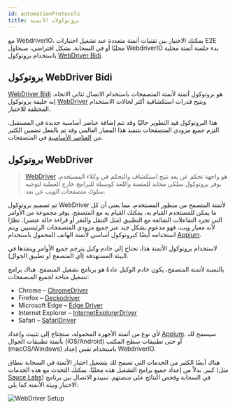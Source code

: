 ```yaml
---
id: automationProtocols
title: بروتوكولات الأتمتة
---
```


مع WebdriverIO، يمكنك الاختيار بين تقنيات أتمتة متعددة عند تشغيل اختبارات E2E محليًا أو في السحابة. بشكل افتراضي، سيحاول WebdriverIO بدء جلسة أتمتة محلية باستخدام بروتوكول [WebDriver Bidi](https://w3c.github.io/webdriver-bidi/).

## بروتوكول WebDriver Bidi

[WebDriver Bidi](https://w3c.github.io/webdriver-bidi/) هو بروتوكول أتمتة لأتمتة المتصفحات باستخدام الاتصال ثنائي الاتجاه. إنه خليفة بروتوكول [WebDriver](https://w3c.github.io/webdriver/) ويتيح قدرات استكشافية أكثر لحالات الاستخدام المختلفة للاختبار.

هذا البروتوكول قيد التطوير حاليًا وقد تتم إضافة عناصر أساسية جديدة في المستقبل. التزم جميع مزودي المتصفحات بتنفيذ هذا المعيار العالمي وقد تم بالفعل تضمين الكثير من [العناصر الأساسية](https://wpt.fyi/results/webdriver/tests/bidi?label=experimental&label=master&aligned) في المتصفحات.

## بروتوكول WebDriver

> [WebDriver](https://w3c.github.io/webdriver/) هو واجهة تحكم عن بعد تتيح استكشاف والتحكم في وكلاء المستخدم. يوفر بروتوكول سلكي محايد للمنصة واللغة كوسيلة للبرامج خارج العملية لتوجيه سلوك متصفحات الويب عن بعد.

تم تصميم بروتوكول WebDriver لأتمتة المتصفح من منظور المستخدم، مما يعني أن كل ما يمكن للمستخدم القيام به، يمكنك القيام به مع المتصفح. يوفر مجموعة من الأوامر التي تجرد التفاعلات الشائعة مع التطبيق (مثل التنقل والنقر أو قراءة حالة عنصر). نظرًا لأنه معيار ويب، فهو مدعوم بشكل جيد عبر جميع مزودي المتصفحات الرئيسيين ويتم استخدامه أيضًا كبروتوكول أساسي لأتمتة الهاتف المحمول باستخدام [Appium](http://appium.io).

لاستخدام بروتوكول الأتمتة هذا، تحتاج إلى خادم وكيل يترجم جميع الأوامر وينفذها في البيئة المستهدفة (أي المتصفح أو تطبيق الجوال).

بالنسبة لأتمتة المتصفح، يكون خادم الوكيل عادةً هو برنامج تشغيل المتصفح. هناك برامج تشغيل متاحة لجميع المتصفحات:

- Chrome – [ChromeDriver](http://chromedriver.chromium.org/downloads)
- Firefox – [Geckodriver](https://github.com/mozilla/geckodriver/releases)
- Microsoft Edge – [Edge Driver](https://developer.microsoft.com/en-us/microsoft-edge/tools/webdriver/)
- Internet Explorer – [InternetExplorerDriver](https://github.com/SeleniumHQ/selenium/wiki/InternetExplorerDriver)
- Safari – [SafariDriver](https://developer.apple.com/documentation/webkit/testing_with_webdriver_in_safari)

لأي نوع من أتمتة الأجهزة المحمولة، ستحتاج إلى تثبيت وإعداد [Appium](http://appium.io). سيسمح لك بأتمتة تطبيقات الجوال (iOS/Android) أو حتى تطبيقات سطح المكتب (macOS/Windows) باستخدام نفس إعداد WebdriverIO.

هناك أيضًا الكثير من الخدمات التي تسمح لك بتشغيل اختبار الأتمتة في السحابة بنطاق كبير. بدلاً من إعداد جميع برامج التشغيل هذه محليًا، يمكنك التحدث مع هذه الخدمات (مثل [Sauce Labs](https://saucelabs.com)) في السحابة وفحص النتائج على منصتهم. سيبدو الاتصال بين برنامج الاختبار وبيئة الأتمتة كما يلي:

![WebDriver Setup](/img/webdriver.png)